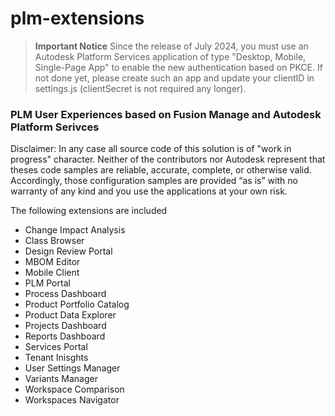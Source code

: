 # plm-extensions

> **Important Notice**
> Since the release of July 2024, you must use an Autodesk Platform Services application of type "Desktop, Mobile, Single-Page App" to enable the new authentication based on PKCE. If not done yet, please create such an app and update your clientID in settings.js (clientSecret is not required any longer).

### PLM User Experiences based on Fusion Manage and Autodesk Platform Serivces

Disclaimer: In any case all source code of this solution is of "work in progress" character. Neither of the contributors nor Autodesk represent that theses code samples are reliable, accurate, complete, or otherwise valid. Accordingly, those configuration samples are provided “as is” with no warranty of any kind and you use the applications at your own risk. 

The following extensions are included
- Change Impact Analysis
- Class Browser
- Design Review Portal
- MBOM Editor
- Mobile Client
- PLM Portal
- Process Dashboard
- Product Portfolio Catalog
- Product Data Explorer
- Projects Dashboard
- Reports Dashboard
- Services Portal
- Tenant Inisghts
- User Settings Manager
- Variants Manager
- Workspace Comparison
- Workspaces Navigator